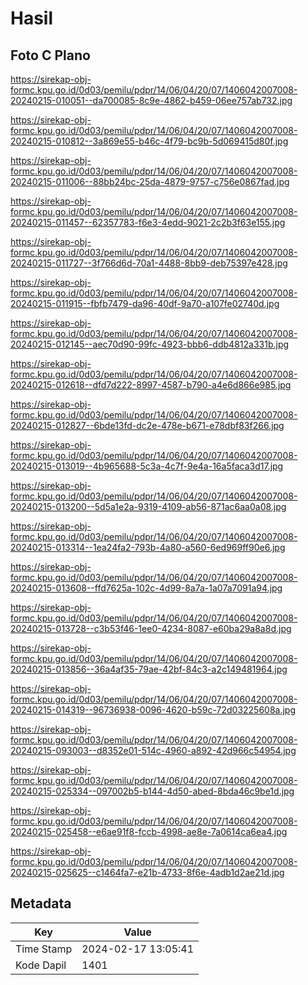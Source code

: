 # Hasil

## Foto C Plano

https://sirekap-obj-formc.kpu.go.id/0d03/pemilu/pdpr/14/06/04/20/07/1406042007008-20240215-010051--da700085-8c9e-4862-b459-06ee757ab732.jpg

https://sirekap-obj-formc.kpu.go.id/0d03/pemilu/pdpr/14/06/04/20/07/1406042007008-20240215-010812--3a869e55-b46c-4f79-bc9b-5d069415d80f.jpg

https://sirekap-obj-formc.kpu.go.id/0d03/pemilu/pdpr/14/06/04/20/07/1406042007008-20240215-011006--88bb24bc-25da-4879-9757-c756e0867fad.jpg

https://sirekap-obj-formc.kpu.go.id/0d03/pemilu/pdpr/14/06/04/20/07/1406042007008-20240215-011457--62357783-f6e3-4edd-9021-2c2b3f63e155.jpg

https://sirekap-obj-formc.kpu.go.id/0d03/pemilu/pdpr/14/06/04/20/07/1406042007008-20240215-011727--3f766d6d-70a1-4488-8bb9-deb75397e428.jpg

https://sirekap-obj-formc.kpu.go.id/0d03/pemilu/pdpr/14/06/04/20/07/1406042007008-20240215-011915--fbfb7479-da96-40df-9a70-a107fe02740d.jpg

https://sirekap-obj-formc.kpu.go.id/0d03/pemilu/pdpr/14/06/04/20/07/1406042007008-20240215-012145--aec70d90-99fc-4923-bbb6-ddb4812a331b.jpg

https://sirekap-obj-formc.kpu.go.id/0d03/pemilu/pdpr/14/06/04/20/07/1406042007008-20240215-012618--dfd7d222-8997-4587-b790-a4e6d866e985.jpg

https://sirekap-obj-formc.kpu.go.id/0d03/pemilu/pdpr/14/06/04/20/07/1406042007008-20240215-012827--6bde13fd-dc2e-478e-b671-e78dbf83f266.jpg

https://sirekap-obj-formc.kpu.go.id/0d03/pemilu/pdpr/14/06/04/20/07/1406042007008-20240215-013019--4b965688-5c3a-4c7f-9e4a-16a5faca3d17.jpg

https://sirekap-obj-formc.kpu.go.id/0d03/pemilu/pdpr/14/06/04/20/07/1406042007008-20240215-013200--5d5a1e2a-9319-4109-ab56-871ac6aa0a08.jpg

https://sirekap-obj-formc.kpu.go.id/0d03/pemilu/pdpr/14/06/04/20/07/1406042007008-20240215-013314--1ea24fa2-793b-4a80-a560-6ed969ff90e6.jpg

https://sirekap-obj-formc.kpu.go.id/0d03/pemilu/pdpr/14/06/04/20/07/1406042007008-20240215-013608--ffd7625a-102c-4d99-8a7a-1a07a7091a94.jpg

https://sirekap-obj-formc.kpu.go.id/0d03/pemilu/pdpr/14/06/04/20/07/1406042007008-20240215-013728--c3b53f46-1ee0-4234-8087-e60ba29a8a8d.jpg

https://sirekap-obj-formc.kpu.go.id/0d03/pemilu/pdpr/14/06/04/20/07/1406042007008-20240215-013856--36a4af35-79ae-42bf-84c3-a2c149481964.jpg

https://sirekap-obj-formc.kpu.go.id/0d03/pemilu/pdpr/14/06/04/20/07/1406042007008-20240215-014319--96736938-0096-4620-b59c-72d03225608a.jpg

https://sirekap-obj-formc.kpu.go.id/0d03/pemilu/pdpr/14/06/04/20/07/1406042007008-20240215-093003--d8352e01-514c-4960-a892-42d966c54954.jpg

https://sirekap-obj-formc.kpu.go.id/0d03/pemilu/pdpr/14/06/04/20/07/1406042007008-20240215-025334--097002b5-b144-4d50-abed-8bda46c9be1d.jpg

https://sirekap-obj-formc.kpu.go.id/0d03/pemilu/pdpr/14/06/04/20/07/1406042007008-20240215-025458--e6ae91f8-fccb-4998-ae8e-7a0614ca6ea4.jpg

https://sirekap-obj-formc.kpu.go.id/0d03/pemilu/pdpr/14/06/04/20/07/1406042007008-20240215-025625--c1464fa7-e21b-4733-8f6e-4adb1d2ae21d.jpg


## Metadata

| Key        | Value               |
| ---------- | ------------------- |
| Time Stamp | 2024-02-17 13:05:41 |
| Kode Dapil | 1401                |



